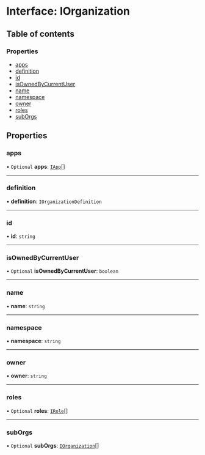 # Interface: IOrganization

## Table of contents

### Properties

- [apps](IOrganization.md#apps)
- [definition](IOrganization.md#definition)
- [id](IOrganization.md#id)
- [isOwnedByCurrentUser](IOrganization.md#isownedbycurrentuser)
- [name](IOrganization.md#name)
- [namespace](IOrganization.md#namespace)
- [owner](IOrganization.md#owner)
- [roles](IOrganization.md#roles)
- [subOrgs](IOrganization.md#suborgs)

## Properties

### apps

• `Optional` **apps**: [`IApp`](IApp.md)[]

___

### definition

• **definition**: `IOrganizationDefinition`

___

### id

• **id**: `string`

___

### isOwnedByCurrentUser

• `Optional` **isOwnedByCurrentUser**: `boolean`

___

### name

• **name**: `string`

___

### namespace

• **namespace**: `string`

___

### owner

• **owner**: `string`

___

### roles

• `Optional` **roles**: [`IRole`](IRole.md)[]

___

### subOrgs

• `Optional` **subOrgs**: [`IOrganization`](IOrganization.md)[]
